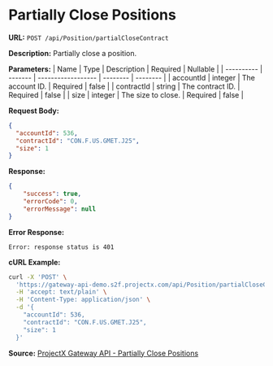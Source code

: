 # Partially Close Positions

**URL:** `POST /api/Position/partialCloseContract`

**Description:** Partially close a position.

**Parameters:**
| Name       | Type    | Description        | Required | Nullable |
| ---------- | ------- | ------------------ | -------- | -------- |
| accountId  | integer | The account ID.    | Required | false    |
| contractId | string  | The contract ID.   | Required | false    |
| size       | integer | The size to close. | Required | false    |

**Request Body:**
```json
{
  "accountId": 536,
  "contractId": "CON.F.US.GMET.J25",
  "size": 1
}
```

**Response:**
```json
{
    "success": true,
    "errorCode": 0,
    "errorMessage": null
}
```

**Error Response:**
```
Error: response status is 401
```

**cURL Example:**
```bash
curl -X 'POST' \
  'https://gateway-api-demo.s2f.projectx.com/api/Position/partialCloseContract' \
  -H 'accept: text/plain' \
  -H 'Content-Type: application/json' \
  -d '{
    "accountId": 536,
    "contractId": "CON.F.US.GMET.J25",
    "size": 1
  }'
```

**Source:** [ProjectX Gateway API - Partially Close Positions](https://gateway.docs.projectx.com/docs/api-reference/positions/close-positions-partial)
